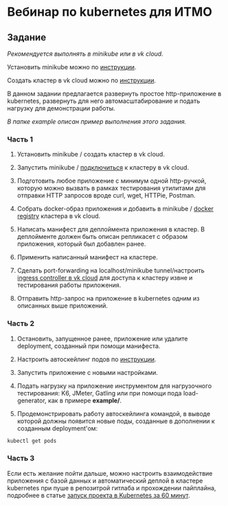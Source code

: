 # Вебинар по kubernetes для ИТМО

## Задание

*Рекомендуется выполнять в minikube или в vk cloud.*

Установить minikube можно по [инструкции](https://minikube.sigs.k8s.io/docs/start/).

Создать кластер в vk cloud можно по [инструкции](https://mcs.mail.ru/docs/ru/base/k8s/operations/create-cluster/create-webui).

В данном задании предлагается развернуть простое http-приложение в kubernetes, развернуть для него автомасштабирование и подать нагрузку для демонстрации работы.

*В папке example описан пример выполнения этого задания.*

### Часть 1

1) Установить minikube / создать кластер в vk cloud.

2) Запустить minikube / [подключиться](https://mcs.mail.ru/docs/ru/base/k8s/connect/kubectl) к кластеру в vk cloud.

3) Подготовить любое приложение с минимум одной http-ручкой, которую можно вызвать в рамках тестирования утилитами для отправки HTTP запросов вроде curl, wget, HTTPie, Postman.

4) Собрать docker-образ приложения и добавить в minikube / [docker registry](https://mcs.mail.ru/docs/ru/base/k8s/connect/docker-registry) кластера в vk cloud.

5) Написать манифест для деплоймента приложения в кластер. В деплойменте должен быть описан репликасет с образом приложения, который был добавлен ранее.

6) Применить написанный манифест на кластере.

7) Сделать port-forwarding на localhost/minikube tunnel/настроить [ingress controller в vk cloud](https://mcs.mail.ru/docs/ru/base/k8s/use-cases/ingress) для доступа к кластеру извне и тестирования работы приложения.

8) Отправить http-запрос на приложение в kubernetes одним из описанных выше приложений.

### Часть 2

1) Остановить, запущенное ранее, приложение или удалите deployment, созданный при помощи манифеста.

2) Настроить автоскейлинг подов по [инструкции](https://blog.devops.dev/guide-to-kubernetes-autoscaling-a7dcd14a894).

3) Запустить приложение с новыми настройками.

4) Подать нагрузку на приложение инструментом для нагрузочного тестирования: K6, JMeter, Gatling или при помощи пода load-generator, как в примере **example/**.

5) Продемонстрировать работу автоскейлинга командой, в выводе которой должны появится новые поды, созданные в дополнении к созданным deployment'ом:
```bash
kubectl get pods
```

### Часть 3

Если есть желание пойти дальше, можно настроить взаимодействие приложения с базой данных и автоматический деплой в кластере kubernetes при пуше в репозитрой гитлаба и прохождении пайплайна, подробнее в статье [запуск проекта в Kubernetes за 60 минут](https://habr.com/ru/company/vk/blog/565250/).